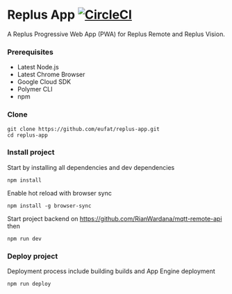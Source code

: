 # Replus App [![CircleCI](https://circleci.com/gh/eufat/replus-app.svg?style=svg&circle-token=b9e8d9011a8a2ef3f465235e9df53eea6507ca42)](https://circleci.com/gh/eufat/replus-app)

A Replus Progressive Web App (PWA) for Replus Remote and Replus Vision.

### Prerequisites

-   Latest Node.js
-   Latest Chrome Browser
-   Google Cloud SDK
-   Polymer CLI
-   npm

### Clone

```
git clone https://github.com/eufat/replus-app.git
cd replus-app
```

### Install project

Start by installing all dependencies and dev dependencies

```
npm install
```

Enable hot reload with browser sync

```
npm install -g browser-sync
```

Start project backend on https://github.com/RianWardana/mqtt-remote-api then

```
npm run dev
```

### Deploy project

Deployment process include building builds and App Engine deployment

```
npm run deploy
```
